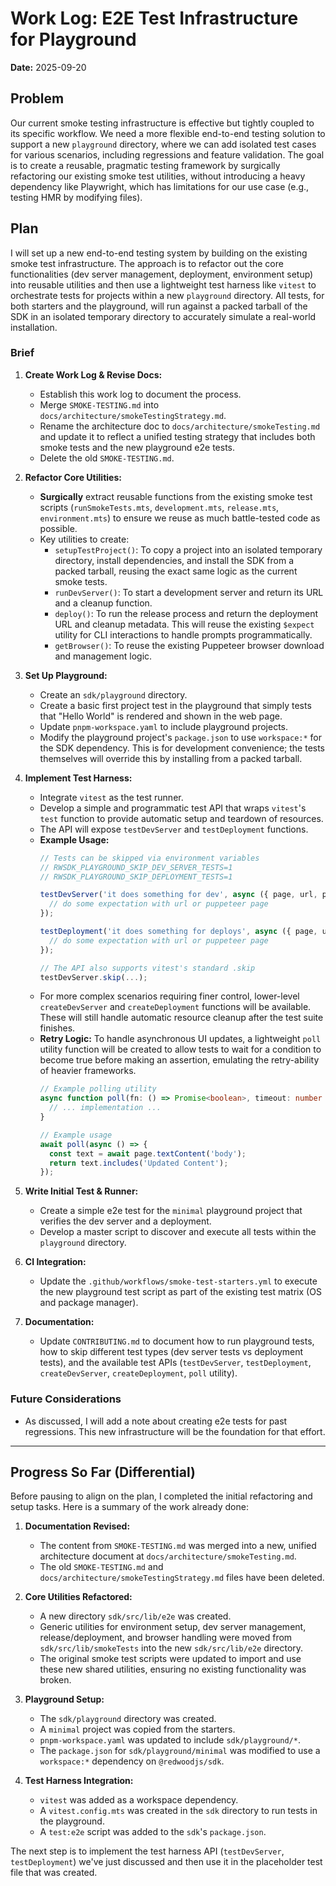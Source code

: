 
# Work Log: E2E Test Infrastructure for Playground

**Date:** 2025-09-20

## Problem

Our current smoke testing infrastructure is effective but tightly coupled to its specific workflow. We need a more flexible end-to-end testing solution to support a new `playground` directory, where we can add isolated test cases for various scenarios, including regressions and feature validation. The goal is to create a reusable, pragmatic testing framework by surgically refactoring our existing smoke test utilities, without introducing a heavy dependency like Playwright, which has limitations for our use case (e.g., testing HMR by modifying files).

## Plan

I will set up a new end-to-end testing system by building on the existing smoke test infrastructure. The approach is to refactor out the core functionalities (dev server management, deployment, environment setup) into reusable utilities and then use a lightweight test harness like `vitest` to orchestrate tests for projects within a new `playground` directory. All tests, for both starters and the playground, will run against a packed tarball of the SDK in an isolated temporary directory to accurately simulate a real-world installation.

### Brief

1.  **Create Work Log & Revise Docs:**
    *   Establish this work log to document the process.
    *   Merge `SMOKE-TESTING.md` into `docs/architecture/smokeTestingStrategy.md`.
    *   Rename the architecture doc to `docs/architecture/smokeTesting.md` and update it to reflect a unified testing strategy that includes both smoke tests and the new playground e2e tests.
    *   Delete the old `SMOKE-TESTING.md`.

2.  **Refactor Core Utilities:**
    *   **Surgically** extract reusable functions from the existing smoke test scripts (`runSmokeTests.mts`, `development.mts`, `release.mts`, `environment.mts`) to ensure we reuse as much battle-tested code as possible.
    *   Key utilities to create:
        *   `setupTestProject()`: To copy a project into an isolated temporary directory, install dependencies, and install the SDK from a packed tarball, reusing the exact same logic as the current smoke tests.
        *   `runDevServer()`: To start a development server and return its URL and a cleanup function.
        *   `deploy()`: To run the release process and return the deployment URL and cleanup metadata. This will reuse the existing `$expect` utility for CLI interactions to handle prompts programmatically.
        *   `getBrowser()`: To reuse the existing Puppeteer browser download and management logic.

3.  **Set Up Playground:**
    *   Create an `sdk/playground` directory.
    *   Create a basic first project test in the playground that simply tests that "Hello World" is rendered and shown in the web page.
    *   Update `pnpm-workspace.yaml` to include playground projects.
    *   Modify the playground project's `package.json` to use `workspace:*` for the SDK dependency. This is for development convenience; the tests themselves will override this by installing from a packed tarball.

4.  **Implement Test Harness:**
    *   Integrate `vitest` as the test runner.
    *   Develop a simple and programmatic test API that wraps `vitest`'s `test` function to provide automatic setup and teardown of resources.
    *   The API will expose `testDevServer` and `testDeployment` functions.
    *   **Example Usage:**
        ```typescript
        // Tests can be skipped via environment variables
        // RWSDK_PLAYGROUND_SKIP_DEV_SERVER_TESTS=1
        // RWSDK_PLAYGROUND_SKIP_DEPLOYMENT_TESTS=1

        testDevServer('it does something for dev', async ({ page, url, projectDir }) => {
          // do some expectation with url or puppeteer page
        });

        testDeployment('it does something for deploys', async ({ page, url }) => {
          // do some expectation with url or puppeteer page
        });

        // The API also supports vitest's standard .skip
        testDevServer.skip(...);
        ```
    *   For more complex scenarios requiring finer control, lower-level `createDevServer` and `createDeployment` functions will be available. These will still handle automatic resource cleanup after the test suite finishes.
    *   **Retry Logic:** To handle asynchronous UI updates, a lightweight `poll` utility function will be created to allow tests to wait for a condition to become true before making an assertion, emulating the retry-ability of heavier frameworks.
        ```typescript
        // Example polling utility
        async function poll(fn: () => Promise<boolean>, timeout: number = 5000) {
          // ... implementation ...
        }

        // Example usage
        await poll(async () => {
          const text = await page.textContent('body');
          return text.includes('Updated Content');
        });
        ```

5.  **Write Initial Test & Runner:**
    *   Create a simple e2e test for the `minimal` playground project that verifies the dev server and a deployment.
    *   Develop a master script to discover and execute all tests within the `playground` directory.

6.  **CI Integration:**
    *   Update the `.github/workflows/smoke-test-starters.yml` to execute the new playground test script as part of the existing test matrix (OS and package manager).

7.  **Documentation:**
    *   Update `CONTRIBUTING.md` to document how to run playground tests, how to skip different test types (dev server tests vs deployment tests), and the available test APIs (`testDevServer`, `testDeployment`, `createDevServer`, `createDeployment`, `poll` utility).

### Future Considerations

*   As discussed, I will add a note about creating e2e tests for past regressions. This new infrastructure will be the foundation for that effort.

---

## Progress So Far (Differential)

Before pausing to align on the plan, I completed the initial refactoring and setup tasks. Here is a summary of the work already done:

1.  **Documentation Revised:**
    *   The content from `SMOKE-TESTING.md` was merged into a new, unified architecture document at `docs/architecture/smokeTesting.md`.
    *   The old `SMOKE-TESTING.md` and `docs/architecture/smokeTestingStrategy.md` files have been deleted.

2.  **Core Utilities Refactored:**
    *   A new directory `sdk/src/lib/e2e` was created.
    *   Generic utilities for environment setup, dev server management, release/deployment, and browser handling were moved from `sdk/src/lib/smokeTests` into the new `sdk/src/lib/e2e` directory.
    *   The original smoke test scripts were updated to import and use these new shared utilities, ensuring no existing functionality was broken.

3.  **Playground Setup:**
    *   The `sdk/playground` directory was created.
    *   A `minimal` project was copied from the starters.
    *   `pnpm-workspace.yaml` was updated to include `sdk/playground/*`.
    *   The `package.json` for `sdk/playground/minimal` was modified to use a `workspace:*` dependency on `@redwoodjs/sdk`.

4.  **Test Harness Integration:**
    *   `vitest` was added as a workspace dependency.
    *   A `vitest.config.mts` was created in the `sdk` directory to run tests in the playground.
    *   A `test:e2e` script was added to the `sdk`'s `package.json`.

The next step is to implement the test harness API (`testDevServer`, `testDeployment`) we've just discussed and then use it in the placeholder test file that was created.
